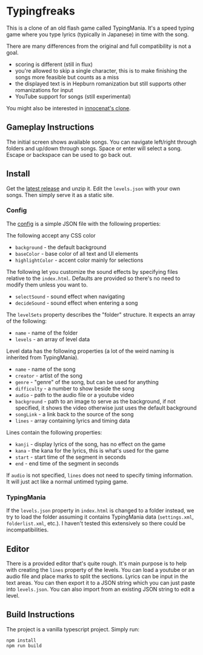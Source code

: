 # Typingfreaks

This is a clone of an old flash game called TypingMania. It's a speed typing
game where you type lyrics (typically in Japanese) in time with the song.

There are many differences from the original and full compatibility is not a
goal.

 * scoring is different (still in flux)
 * you're allowed to skip a single character, this is to make finishing the
   songs more feasible but counts as a miss
 * the displayed text is in Hepburn romanization but still supports other
   romanizations for input
 * YouTube support for songs (still experimental)

You might also be interested in [innocenat's clone][1].

## Gameplay Instructions

The initial screen shows available songs. You can navigate left/right through
folders and up/down through songs. Space or enter will select a song. Escape or
backspace can be used to go back out.

## Install

Get the [latest release][2] and unzip it. Edit the `levels.json` with your own
songs. Then simply serve it as a static site.

### Config

The [config](assets/levels.json) is a simple JSON file with the following
properties:

The following accept any CSS color

 * `background` - the default background
 * `baseColor` - base color of all text and UI elements
 * `highlightColor` - accent color mainly for selections

The following let you customize the sound effects by specifying files relative
to the `index.html`. Defaults are provided so there's no need to modify them
unless you want to.

 * `selectSound` - sound effect when navigating
 * `decideSound` - sound effect when entering a song

The `levelSets` property describes the "folder" structure. It expects an array
of the following:

 * `name` - name of the folder
 * `levels` - an array of level data

Level data has the following properties (a lot of the weird naming is inherited
from TypingMania).

 * `name` - name of the song
 * `creator` - artist of the song
 * `genre` - "genre" of the song, but can be used for anything
 * `difficulty` - a number to show beside the song
 * `audio` - path to the audio file or a youtube video
 * `background` - path to an image to serve as the background, if not specified,
                  it shows the video otherwise just uses the default background
 * `songLink` - a link back to the source of the song
 * `lines` - array containing lyrics and timing data

Lines contain the following properties:

 * `kanji` - display lyrics of the song, has no effect on the game
 * `kana` - the kana for the lyrics, this is what's used for the game
 * `start` - start time of the segment in seconds
 * `end` - end time of the segment in seconds

If `audio` is not specified, `lines` does not need to specify timing
information. It will just act like a normal untimed typing game.

### TypingMania

If the `levels.json` property in `index.html` is changed to a folder instead, we
try to load the folder assuming it contains TypingMania data (`settings.xml`,
`folderlist.xml`, etc.). I haven't tested this extensively so there could be
incompatibilities.

## Editor

There is a provided editor that's quite rough. It's main purpose is to help with
creating the `lines` property of the levels. You can load a youtube or an audio
file and place marks to split the sections. Lyrics can be input in the text
areas. You can then export it to a JSON string which you can just paste into
`levels.json`. You can also import from an existing JSON string to edit a level.

## Build Instructions

The project is a vanilla typescript project. Simply run:

```
npm install
npm run build
```

[1]: https://github.com/innocenat/typingmania
[2]: https://github.com/thatsmydoing/typingfreaks/releases/latest
